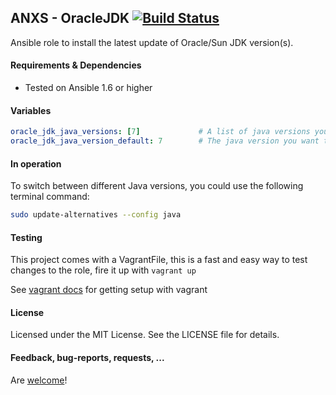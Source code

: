 ## ANXS - OracleJDK [![Build Status](https://travis-ci.org/ANXS/oracle-jdk.png)](https://travis-ci.org/ANXS/oracle-jdk)

Ansible role to install the latest update of Oracle/Sun JDK version(s).


#### Requirements & Dependencies
- Tested on Ansible 1.6 or higher


#### Variables

```yaml
oracle_jdk_java_versions: [7]             # A list of java versions you want to have installed (6, 7 and/or 8)
oracle_jdk_java_version_default: 7        # The java version you want to be the system default
```


#### In operation

To switch between different Java versions, you could use the following terminal command:
```bash
sudo update-alternatives --config java
```


#### Testing
This project comes with a VagrantFile, this is a fast and easy way to test changes to the role, fire it up with `vagrant up`

See [vagrant docs](https://docs.vagrantup.com/v2/) for getting setup with vagrant


#### License

Licensed under the MIT License. See the LICENSE file for details.


#### Feedback, bug-reports, requests, ...

Are [welcome](https://github.com/ANXS/oracle-jdk/issues)!
